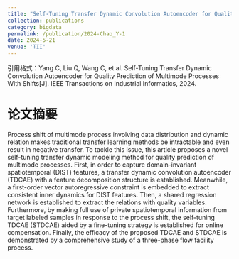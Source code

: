 ```yaml
---
title: "Self-Tuning Transfer Dynamic Convolution Autoencoder for Quality Prediction of Multimode Processes With Shifts"
collection: publications
category: bigdata
permalink: /publication/2024-Chao_Y-1
date: 2024-5-21
venue: 'TII'
---
```


引用格式：Yang C, Liu Q, Wang C, et al. Self-Tuning Transfer Dynamic Convolution Autoencoder for Quality Prediction of Multimode Processes With Shifts[J]. IEEE Transactions on Industrial Informatics, 2024.

论文摘要
======
Process shift of multimode process involving data distribution and dynamic relation makes traditional transfer learning methods be intractable and even result in negative transfer. To tackle this issue, this article proposes a novel self-tuning transfer dynamic modeling method for quality prediction of multimode processes. First, in order to capture domain-invariant spatiotemporal (DIST) features, a transfer dynamic convolution autoencoder (TDCAE) with a feature decomposition structure is established. Meanwhile, a first-order vector autoregressive constraint is embedded to extract consistent inner dynamics for DIST features. Then, a shared regression network is established to extract the relations with quality variables. Furthermore, by making full use of private spatiotemporal information from target labeled samples in response to the process shift, the self-tuning TDCAE (STDCAE) aided by a fine-tuning strategy is established for online compensation. Finally, the efficacy of the proposed TDCAE and STDCAE is demonstrated by a comprehensive study of a three-phase flow facility process.

